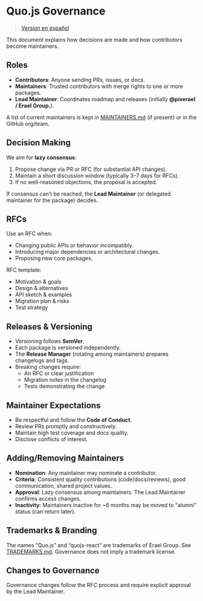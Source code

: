 # Quo.js Governance

> [Version en español](./GOVERNANCE.es.md)

This document explains how decisions are made and how contributors become maintainers.

## Roles

- **Contributors**: Anyone sending PRs, issues, or docs.  
- **Maintainers**: Trusted contributors with merge rights to one or more packages.  
- **Lead Maintainer**: Coordinates roadmap and releases (initially **@pixerael / Erael Group.**).

A list of current maintainers is kept in [MAINTAINERS.md](./MAINTAINERS.md) (if present) or in the GitHub org/team.

## Decision Making

We aim for **lazy consensus**:
1. Propose change via PR or RFC (for substantial API changes).
2. Maintain a short discussion window (typically 3–7 days for RFCs).
3. If no well-reasoned objections, the proposal is accepted.

If consensus can’t be reached, the **Lead Maintainer** (or delegated maintainer for the package) decides.

## RFCs

Use an RFC when:
- Changing public APIs or behavior incompatibly.
- Introducing major dependencies or architectural changes.
- Proposing new core packages.

RFC template:
- Motivation & goals
- Design & alternatives
- API sketch & examples
- Migration plan & risks
- Test strategy

## Releases & Versioning

- Versioning follows **SemVer**.
- Each package is versioned independently.
- The **Release Manager** (rotating among maintainers) prepares changelogs and tags.
- Breaking changes require:
  - An RFC or clear justification
  - Migration notes in the changelog
  - Tests demonstrating the change

## Maintainer Expectations

- Be respectful and follow the **Code of Conduct**.
- Review PRs promptly and constructively.
- Maintain high test coverage and docs quality.
- Disclose conflicts of interest.

## Adding/Removing Maintainers

- **Nomination**: Any maintainer may nominate a contributor.
- **Criteria**: Consistent quality contributions (code/docs/reviews), good communication, shared project values.
- **Approval**: Lazy consensus among maintainers. The Lead Maintainer confirms access changes.
- **Inactivity**: Maintainers inactive for ~6 months may be moved to “alumni” status (can return later).

## Trademarks & Branding

The names “Quo.js” and “quojs-react” are trademarks of Erael Group. See [TRADEMARKS.md](./TRADEMARKS.md). Governance does not imply a trademark license.

## Changes to Governance

Governance changes follow the RFC process and require explicit approval by the Lead Maintainer.
